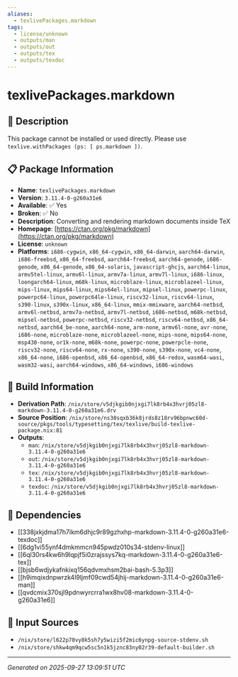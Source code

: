 ```yaml
---
aliases:
  - texlivePackages.markdown
tags:
  - license/unknown
  - outputs/man
  - outputs/out
  - outputs/tex
  - outputs/texdoc
---
```


# texlivePackages.markdown

## 📝 Description

This package cannot be installed or used directly. Please use `texlive.withPackages (ps: [ ps.markdown ])`.


## 📋 Package Information

- **Name**: `texlivePackages.markdown`
- **Version**: `3.11.4-0-g260a31e6`
- **Available**: ✅ Yes
- **Broken**: ✅ No
- **Description**: Converting and rendering markdown documents inside TeX
- **Homepage**: [https://ctan.org/pkg/markdown](https://ctan.org/pkg/markdown)
- **License**: `unknown`
- **Platforms**: `i686-cygwin`, `x86_64-cygwin`, `x86_64-darwin`, `aarch64-darwin`, `i686-freebsd`, `x86_64-freebsd`, `aarch64-freebsd`, `aarch64-genode`, `i686-genode`, `x86_64-genode`, `x86_64-solaris`, `javascript-ghcjs`, `aarch64-linux`, `armv5tel-linux`, `armv6l-linux`, `armv7a-linux`, `armv7l-linux`, `i686-linux`, `loongarch64-linux`, `m68k-linux`, `microblaze-linux`, `microblazeel-linux`, `mips-linux`, `mips64-linux`, `mips64el-linux`, `mipsel-linux`, `powerpc-linux`, `powerpc64-linux`, `powerpc64le-linux`, `riscv32-linux`, `riscv64-linux`, `s390-linux`, `s390x-linux`, `x86_64-linux`, `mmix-mmixware`, `aarch64-netbsd`, `armv6l-netbsd`, `armv7a-netbsd`, `armv7l-netbsd`, `i686-netbsd`, `m68k-netbsd`, `mipsel-netbsd`, `powerpc-netbsd`, `riscv32-netbsd`, `riscv64-netbsd`, `x86_64-netbsd`, `aarch64_be-none`, `aarch64-none`, `arm-none`, `armv6l-none`, `avr-none`, `i686-none`, `microblaze-none`, `microblazeel-none`, `mips-none`, `mips64-none`, `msp430-none`, `or1k-none`, `m68k-none`, `powerpc-none`, `powerpcle-none`, `riscv32-none`, `riscv64-none`, `rx-none`, `s390-none`, `s390x-none`, `vc4-none`, `x86_64-none`, `i686-openbsd`, `x86_64-openbsd`, `x86_64-redox`, `wasm64-wasi`, `wasm32-wasi`, `aarch64-windows`, `x86_64-windows`, `i686-windows`

## 🔧 Build Information

- **Derivation Path**: `/nix/store/v5djkgib0njxgi7lk8rb4x3hvrj05zl8-markdown-3.11.4-0-g260a31e6.drv`
- **Source Position**: `/nix/store/ns30sqxb36k8jrds8z18rv96bpnwc60d-source/pkgs/tools/typesetting/tex/texlive/build-texlive-package.nix:81`
- **Outputs**:
  - `man`:  `/nix/store/v5djkgib0njxgi7lk8rb4x3hvrj05zl8-markdown-3.11.4-0-g260a31e6`
  - `out`:  `/nix/store/v5djkgib0njxgi7lk8rb4x3hvrj05zl8-markdown-3.11.4-0-g260a31e6`
  - `tex`:  `/nix/store/v5djkgib0njxgi7lk8rb4x3hvrj05zl8-markdown-3.11.4-0-g260a31e6`
  - `texdoc`:  `/nix/store/v5djkgib0njxgi7lk8rb4x3hvrj05zl8-markdown-3.11.4-0-g260a31e6`

## 🔗 Dependencies

- [[338jxkjdma17h7ikm6dhjc9r89gzhxhp-markdown-3.11.4-0-g260a31e6-texdoc]]
- [[6dg1vi55ynf4dmkmmcn945pwdz010s34-stdenv-linux]]
- [[6ql30rs4kw6h9lqpjf5i0zrajssys7kq-markdown-3.11.4-0-g260a31e6-tex]]
- [[bjsb6wdjykafnkixq156qdvmxhsm2bai-bash-5.3p3]]
- [[h9imqixdnpwrzk4l9ljmf09cwd54jhij-markdown-3.11.4-0-g260a31e6-man]]
- [[qvdcmix370sjl9pdnwyrcrra1wx8hv08-markdown-3.11.4-0-g260a31e6]]

## 📁 Input Sources

- `/nix/store/l622p70vy8k5sh7y5wizi5f2mic6ynpg-source-stdenv.sh`
- `/nix/store/shkw4qm9qcw5sc5n1k5jznc83ny02r39-default-builder.sh`

---
*Generated on 2025-09-27 13:09:51 UTC*
